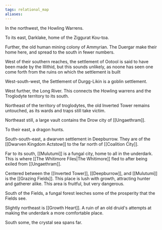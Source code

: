 ```yaml
---
tags: relational_map
aliases:
---
```


In the northwest, the Howling Warrens.

To its east, Darklake, home of the Ziggurat Kou-toa.

Further, the old human mining colony of Ammyrian. The Duergar make their home here, and spread to the south in fewer numbers.

West of their southern reaches, the settlement of Ootool is said to have been made by the Illithid, but this sounds unlikely, as noone has seen one come forth from the ruins on which the settlement is built

West-south-west, the Settlement of Durgg-Likin is a goblin settlement.

West further, the Long River. This connects the Howling warrens and the Troglodyte territory to its south.

Northeast of the territory of troglodytes, the old Inverted Tower remains untouched, as its wards and traps still take victim.

Northeast still, a large vault contains the Drow city of [[Ungaethram]]. 

To their east, a dragon hunts.

South-south-east, a dwarven settlement in Deepburrow. They are of the [[Dwarven Kingdom Actstow]] to the far north of [[Coalition City]].

Far to its south, [[Mulutumi]] is a fungal city, home to all in the underdark. This is where [[The Whitimore Files|The Whitimore]] fled to after being exiled from [[Ungaethram]].

Centered between the [[Inverted Tower]], [[Deepburrow]], and [[Mulutumi]] is the [[Grazing Fields]]. This place is lush with growth, attracting hunter and gatherer alike. This area is fruitful, but very dangerous.

South of the Fields, a fungal forest leeches some of the prosperity that the Fields see.

Slightly northeast is [[Growth Heart]]. A ruin of an old druid's attempts at making the underdark a more comfortable place.

South some, the crystal sea spans far.